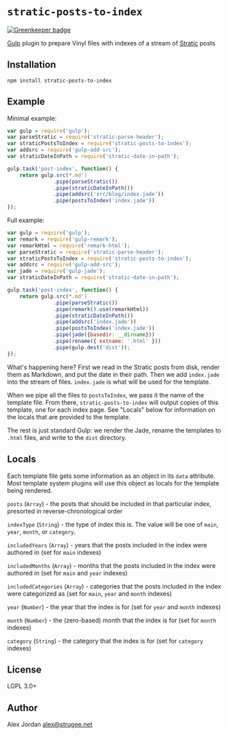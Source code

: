 # `stratic-posts-to-index`

[![Greenkeeper badge](https://badges.greenkeeper.io/straticjs/stratic-posts-to-index.svg)](https://greenkeeper.io/)

[Gulp][1] plugin to prepare Vinyl files with indexes of a stream of [Stratic][2] posts

## Installation

    npm install stratic-posts-to-index

## Example

Minimal example:

```js
var gulp = require('gulp');
var parseStratic = require('stratic-parse-header');
var straticPostsToIndex = require('stratic-posts-to-index');
var addsrc = require('gulp-add-src');
var straticDateInPath = require('stratic-date-in-path');

gulp.task('post-index', function() {
	return gulp.src(*.md')
	           .pipe(parseStratic())
	           .pipe(straticDateInPath())
	           .pipe(addsrc('src/blog/index.jade'))
	           .pipe(postsToIndex('index.jade'))
});
```

Full example:

```js
var gulp = require('gulp');
var remark = require('gulp-remark');
var remarkHtml = require('remark-html');
var parseStratic = require('stratic-parse-header');
var straticPostsToIndex = require('stratic-posts-to-index');
var addsrc = require('gulp-add-src');
var jade = require('gulp-jade');
var straticDateInPath = require('stratic-date-in-path');

gulp.task('post-index', function() {
	return gulp.src(*.md')
	           .pipe(parseStratic())
	           .pipe(remark().use(remarkHtml))
	           .pipe(straticDateInPath())
	           .pipe(addsrc('index.jade'))
	           .pipe(postsToIndex('index.jade'))
	           .pipe(jade({basedir: __dirname}))
	           .pipe(rename({ extname: '.html' }))
	           .pipe(gulp.dest('dist'));
});
```

What's happening here? First we read in the Stratic posts from disk, render them as Markdown, and put the date in their path. Then we add `index.jade` into the stream of files. `index.jade` is what will be used for the template.

When we pipe all the files to `postsToIndex`, we pass it the name of the template file. From there, `stratic-posts-to-index` will output copies of this template, one for each index page. See "Locals" below for information on the locals that are provided to the template.

The rest is just standard Gulp: we render the Jade, rename the templates to `.html` files, and write to the `dist` directory.

## Locals

Each template file gets some information as an object in its `data` attribute. Most template system plugins will use this object as locals for the template being rendered.

`posts` (`Array`) - the posts that should be included in that particular index, presorted in reverse-chronological order

`indexType` (`String`) - the type of index this is. The value will be one of `main`, `year`, `month`, or `category`.

`includedYears` (`Array`) - years that the posts included in the index were authored in (set for `main` indexes)

`includedMonths` (`Array`) - months that the posts included in the index were authored in (set for `main` and `year` indexes)

`includedCategories` (`Array`) - categories that the posts included in the index were categorized as (set for `main`, `year` and `month` indexes)

`year` (`Number`) - the year that the index is for (set for `year` and `month` indexes)

`month` (`Number`) - the (zero-based) month that the index is for (set for `month` indexes)

`category` (`String`) - the category that the index is for (set for `category` indexes)

## License

LGPL 3.0+

## Author

Alex Jordan <alex@strugee.net>

 [1]: http://gulpjs.com/
 [2]: https://github.com/strugee/generator-stratic
